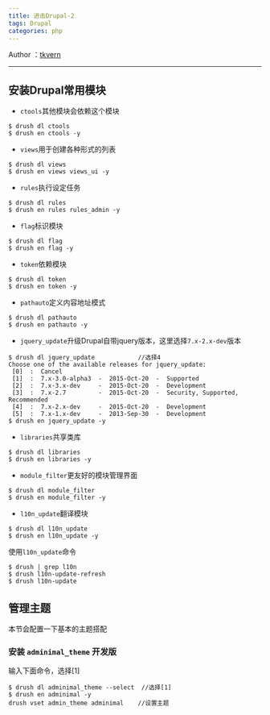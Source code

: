 ```yaml
---
title: 进击Drupal-2
tags: Drupal
categories: php
---
```


Author ：[tkvern](https://github.com/tkvern)

---

## 安装Drupal常用模块

- `ctools`其他模块会依赖这个模块
```console
$ drush dl ctools 
$ drush en ctools -y
```

- `views`用于创建各种形式的列表
```console
$ drush dl views 
$ drush en views views_ui -y
```

- `rules`执行设定任务
```console
$ drush dl rules 
$ drush en rules rules_admin -y
```

- `flag`标识模块
```console
$ drush dl flag 
$ drush en flag -y
```

- `token`依赖模块
```console
$ drush dl token 
$ drush en token -y
```

- `pathauto`定义内容地址模式
```console
$ drush dl pathauto 
$ drush en pathauto -y
```

- `jquery_update`升级Drupal自带jquery版本，这里选择`7.x-2.x-dev`版本
```console
$ drush dl jquery_update            //选择4
Choose one of the available releases for jquery_update:
 [0]  :  Cancel
 [1]  :  7.x-3.0-alpha3  -  2015-Oct-20  -  Supported
 [2]  :  7.x-3.x-dev     -  2015-Oct-20  -  Development
 [3]  :  7.x-2.7         -  2015-Oct-20  -  Security, Supported, Recommended
 [4]  :  7.x-2.x-dev     -  2015-Oct-20  -  Development
 [5]  :  7.x-1.x-dev     -  2013-Sep-30  -  Development
$ drush en jquery_update -y
```

- `libraries`共享类库
```console
$ drush dl libraries 
$ drush en libraries -y
```

- `module_filter`更友好的模块管理界面 
```console
$ drush dl module_filter 
$ drush en module_filter -y
```


- `l10n_update`翻译模块  
```console
$ drush dl l10n_update 
$ drush en l10n_update -y
```
使用`l10n_update`命令
```console
$ drush | grep l10n
$ drush l10n-update-refresh
$ drush l10n-update
```

## 管理主题
本节会配置一下基本的主题搭配
### 安装 `adminimal_theme` 开发版
输入下面命令，选择[1]

```console
$ drush dl adminimal_theme --select  //选择[1]
$ drush en adminimal -y
drush vset admin_theme adminimal    //设置主题
```
